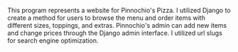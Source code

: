 This program represents a website for Pinnochio's Pizza. I utilized Django to create a method for users to browse the menu and order items with different sizes, toppings, and extras. Pinnochio's admin can add new items and change prices through the Django admin interface. I utilized url slugs for search engine optimization.
